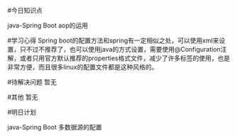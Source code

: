 #今日知识点

java-Spring Boot aop的运用

#学习心得
Spring boot的配置方法和spring有一定相似之处，可以使用xml来设置，只不过不推荐了，也可以使用java的方式设置，需要使用@Configuration注解，或者只用官方默认推荐的properties格式文件，减少了许多标签的使用，也是非常方便，而且很多linux的配置文件都是这种风格的。

#待解决问题
暂无

#其他
暂无

#明日计划

java-Spring Boot 多数据源的配置

